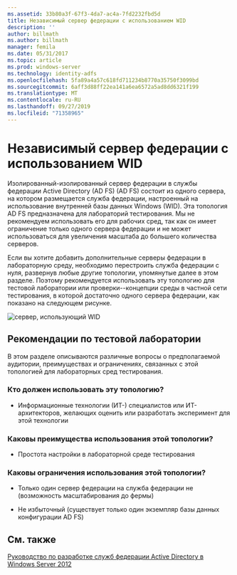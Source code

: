 ```yaml
---
ms.assetid: 33b80a3f-67f3-4da7-ac4a-7fd2232fbd5d
title: Независимый сервер федерации с использованием WID
description: ''
author: billmath
ms.author: billmath
manager: femila
ms.date: 05/31/2017
ms.topic: article
ms.prod: windows-server
ms.technology: identity-adfs
ms.openlocfilehash: 5fa89a4a57c618fd711234b8770a35750f3099bd
ms.sourcegitcommit: 6aff3d88ff22ea141a6ea6572a5ad8dd6321f199
ms.translationtype: MT
ms.contentlocale: ru-RU
ms.lasthandoff: 09/27/2019
ms.locfileid: "71358965"
---
```

# <a name="stand-alone-federation-server-using-wid"></a>Независимый сервер федерации с использованием WID

Изолированный\-изолированный сервер федерации в службы федерации Active Directory (AD FS) \(AD FS\) состоит из одного сервера, на котором размещается служба федерации, настроенный на использование внутренней базы данных Windows \(WID\). Эта топология AD FS предназначена для лабораторий тестирования. Мы не рекомендуем использовать его для рабочих сред, так как он имеет ограничение только одного сервера федерации и не может использоваться для увеличения масштаба до большего количества серверов.  
  
Если вы хотите добавить дополнительные серверы федерации в лабораторную среду, необходимо перестроить служба федерации с нуля, развернув любые другие топологии, упомянутые далее в этом разделе. Поэтому рекомендуется использовать эту топологию для тестовой лаборатории или проверки\-\-концепции среды в частной сети тестирования, в которой достаточно одного сервера федерации, как показано на следующем рисунке.  
  
![сервер, использующий WID](media/FedServerWID.gif)  
  
## <a name="test-lab-considerations"></a>Рекомендации по тестовой лаборатории  
В этом разделе описываются различные вопросы о предполагаемой аудитории, преимуществах и ограничениях, связанных с этой топологией для лабораторных сред тестирования.  
  
### <a name="who-should-use-this-topology"></a>Кто должен использовать эту топологию?  
  
-   Информационные технологии \(ИТ-\) специалистов или ИТ-архитекторов, желающих оценить или разработать эксперимент для этой технологии  
  
### <a name="what-are-the-benefits-of-using-this-topology"></a>Каковы преимущества использования этой топологии?  
  
-   Простота настройки в лабораторной среде тестирования  
  
### <a name="what-are-the-limitations-of-using-this-topology"></a>Каковы ограничения использования этой топологии?  
  
-   Только один сервер федерации на служба федерации не \(возможность масштабирования до фермы\)  
  
-   Не избыточный \(существует только один экземпляр базы данных конфигурации AD FS\)  
  

## <a name="see-also"></a>См. также
[Руководство по разработке служб федерации Active Directory в Windows Server 2012](AD-FS-Design-Guide-in-Windows-Server-2012.md)
